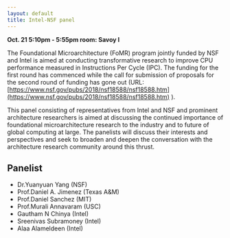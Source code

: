 ```yaml
---
layout: default
title: Intel-NSF panel
---
```


**Oct. 21 5:10pm - 5:55pm room: Savoy I**


The Foundational Microarchitecture (FoMR) program jointly funded by NSF and Intel is aimed at conducting transformative research to improve CPU performance measured in Instructions Per Cycle (IPC).  The funding for the first round has commenced while the call for submission of proposals for the second round of funding has gone out (URL: [https://www.nsf.gov/pubs/2018/nsf18588/nsf18588.htm](https://www.nsf.gov/pubs/2018/nsf18588/nsf18588.htm) ). 

This panel consisting of representatives from Intel and NSF and prominent architecture researchers is aimed at discussing the continued importance of foundational microarchitecture research to the industry and to future of global computing at large. The panelists will discuss their interests and perspectives and seek to broaden and deepen the conversation with the architecture research community around this thrust.

 

 

## Panelist
* Dr.Yuanyuan Yang (NSF)
* Prof.Daniel A. Jimenez (Texas A&M)
* Prof.Daniel Sanchez (MIT)
* Prof.Murali Annavaram (USC)
* Gautham N Chinya (Intel)
* Sreenivas Subramoney (Intel)
* Alaa Alameldeen (Intel)

